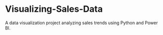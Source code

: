 # Visualizing-Sales-Data
A data visualization project analyzing sales trends using Python and Power BI.
